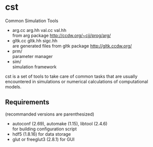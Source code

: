 # cst
Common Simulation Tools
* arg.cc arg.hh val.cc val.hh  
from arg package http://ccdw.org/~cjj/prog/arg/
* gltk.cc gltk.hh sigc.hh  
are generated files from gltk package http://gltk.ccdw.org/
* prm/  
parameter manager
* sim/  
simulation framework

cst is a set of tools to take care of common tasks that are usually encountered in simulations or numerical calculations of computational models.

## Requirements
(recommanded versions are parenthesized)
* autoconf (2.69), automake (1.15), libtool (2.4.6)  
for building configuration script
* hdf5 (1.8.16)
for data storage
* glut or freeglut3 (2.8.1)
for GUI
